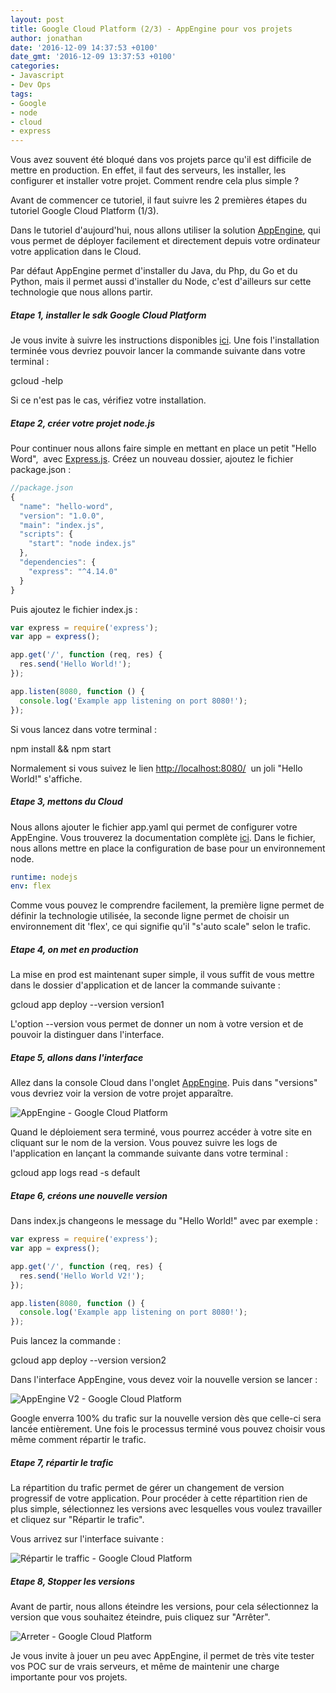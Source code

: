 ```yaml
---
layout: post
title: Google Cloud Platform (2/3) - AppEngine pour vos projets
author: jonathan
date: '2016-12-09 14:37:53 +0100'
date_gmt: '2016-12-09 13:37:53 +0100'
categories:
- Javascript
- Dev Ops
tags:
- Google
- node
- cloud
- express
---
```


Vous avez souvent été bloqué dans vos projets parce qu'il est difficile de mettre en production.
En effet, il faut des serveurs, les installer, les configurer et installer votre projet.
Comment rendre cela plus simple ?

Avant de commencer ce tutoriel, il faut suivre les 2 premières étapes du tutoriel Google Cloud Platform (1/3).

Dans le tutoriel d'aujourd'hui, nous allons utiliser la solution [AppEngine](https://console.cloud.google.com/appengine), qui vous permet de déployer facilement et directement depuis votre ordinateur votre application dans le Cloud.

Par défaut AppEngine permet d'installer du Java, du Php, du Go et du Python, mais il permet aussi d'installer du Node, c'est d'ailleurs sur cette technologie que nous allons partir.

##### Etape 1, installer le sdk Google Cloud Platform

Je vous invite à suivre les instructions disponibles [ici](https://cloud.google.com/sdk/docs/?hl=fr). Une fois l'installation terminée vous devriez pouvoir lancer la commande suivante dans votre terminal :

gcloud -help

Si ce n'est pas le cas, vérifiez votre installation.

##### Etape 2, créer votre projet node.js

Pour continuer nous allons faire simple en mettant en place un petit "Hello Word",  avec [Express.js](http://expressjs.com/fr/).
Créez un nouveau dossier, ajoutez le fichier package.json :

```js
//package.json
{
  "name": "hello-word",
  "version": "1.0.0",
  "main": "index.js",
  "scripts": {
    "start": "node index.js"
  },
  "dependencies": {
    "express": "^4.14.0"
  }
}
```

Puis ajoutez le fichier index.js :

```js
var express = require('express');
var app = express();

app.get('/', function (req, res) {
  res.send('Hello World!');
});

app.listen(8080, function () {
  console.log('Example app listening on port 8080!');
});
```

Si vous lancez dans votre terminal :

npm install && npm start

Normalement si vous suivez le lien <http://localhost:8080/>  un joli "Hello World!" s'affiche.

##### Etape 3, mettons du Cloud

Nous allons ajouter le fichier app.yaml qui permet de configurer votre AppEngine. Vous trouverez la documentation complète [ici](https://cloud.google.com/appengine/docs). Dans le fichier, nous allons mettre en place la configuration de base pour un environnement node.

```yaml
runtime: nodejs
env: flex
```

Comme vous pouvez le comprendre facilement, la première ligne permet de définir la technologie utilisée, la seconde ligne permet de choisir un environnement dit 'flex', ce qui signifie qu'il "s'auto scale" selon le trafic.

##### Etape 4, on met en production

La mise en prod est maintenant super simple, il vous suffit de vous mettre dans le dossier d'application et de lancer la commande suivante :

gcloud app deploy --version version1

L'option --version vous permet de donner un nom à votre version et de pouvoir la distinguer dans l'interface.

##### Etape 5, allons dans l'interface

Allez dans la console Cloud dans l'onglet [AppEngine](https://console.cloud.google.com/appengine).
Puis dans "versions" vous devriez voir la version de votre projet apparaître.

![AppEngine - Google Cloud Platform](http://blog.eleven-labs.com/wp-content/uploads/2016/11/Capture-d’écran-2016-11-30-à-14.05.13.png)

Quand le déploiement sera terminé, vous pourrez accéder à votre site en cliquant sur le nom de la version.
Vous pouvez suivre les logs de l'application en lançant la commande suivante dans votre terminal :

gcloud app logs read -s default

##### Etape 6, créons une nouvelle version

Dans index.js changeons le message du "Hello World!" avec par exemple :

```js
var express = require('express');
var app = express();

app.get('/', function (req, res) {
  res.send('Hello World V2!');
});

app.listen(8080, function () {
  console.log('Example app listening on port 8080!');
});
```

Puis lancez la commande :

gcloud app deploy --version version2

Dans l'interface AppEngine, vous devez voir la nouvelle version se lancer :

![AppEngine V2 - Google Cloud Platform](http://blog.eleven-labs.com/wp-content/uploads/2016/11/Capture-d’écran-2016-11-30-à-14.13.55.png)

Google enverra 100% du trafic sur la nouvelle version dès que celle-ci sera lancée entièrement.
Une fois le processus terminé vous pouvez choisir vous même comment répartir le trafic.

##### Etape 7, répartir le trafic

La répartition du trafic permet de gérer un changement de version progressif de votre application. Pour procéder à cette répartition rien de plus simple, sélectionnez les versions avec lesquelles vous voulez travailler et cliquez sur "Répartir le trafic".

Vous arrivez sur l'interface suivante :

![Répartir le traffic - Google Cloud Platform](http://blog.eleven-labs.com/wp-content/uploads/2016/11/Capture-d’écran-2016-11-30-à-14.18.42.png)

##### Etape 8, Stopper les versions

Avant de partir, nous allons éteindre les versions, pour cela sélectionnez la version que vous souhaitez éteindre, puis cliquez sur "Arrêter".

![Arreter - Google Cloud Platform](http://blog.eleven-labs.com/wp-content/uploads/2016/11/Capture-d’écran-2016-11-30-à-14.22.54.png)

Je vous invite à jouer un peu avec AppEngine, il permet de très vite tester vos POC sur de vrais serveurs, et même de maintenir une charge importante pour vos projets.

 

